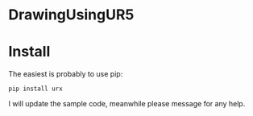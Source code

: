 # DrawingUsingUR5

# Install

The easiest is probably to use pip:
```
pip install urx
```

I will update the sample code, meanwhile please message for any help.
